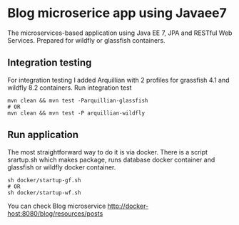 # Blog microserice app using Javaee7 

The microservices-based application using Java EE 7, JPA and RESTful Web Services. Prepared for wildfly or glassfish containers. 

## Integration testing
For integration testing I added Arquillian with 2 profiles for grassfish 4.1 and wildfly 8.2 containers.
Run integration test 
```
mvn clean && mvn test -Parquillian-glassfish
# OR 
mvn clean && mvn test -P arquillian-wildfly
```

## Run application
The most straightforward way to do it is via docker. There is a script srartup.sh which makes package, runs database docker container and glassfish or wildfly docker container. 
```
sh docker/startup-gf.sh
# OR
sh docker/startup-wf.sh
```
You can check Blog microservice  [http://docker-host:8080/blog/resources/posts](http://docker-host:8080/blog/resources/posts)



